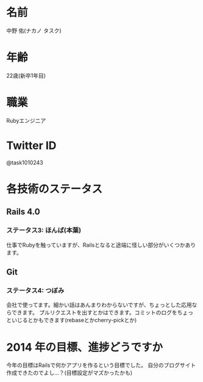 # 名前
中野 佑(ナカノ タスク)

# 年齢
22歳(新卒1年目)

# 職業
Rubyエンジニア

# Twitter ID
@task1010243

# 各技術のステータス
## Rails 4.0
### ステータス3: ほんば(本葉)
仕事でRubyを触っていますが、Railsとなると途端に怪しい部分がいくつかあります。

## Git
### ステータス4: つぼみ
会社で使ってます。細かい話はあんまりわからないですが、ちょっとした応用ならできます。
プルリクエストを出すとかはできます。コミットのログをちょっといじるとかもできます(rebaseとかcherry-pickとか)

# 2014 年の目標、進捗どうですか
今年の目標はRailsで何かアプリを作るという目標でした。
自分のブログサイト作成できたのでよし…？(目標設定がマズかったかも)
